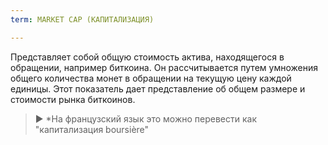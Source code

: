 ```yaml
---
term: MARKET CAP (КАПИТАЛИЗАЦИЯ)

---
```

Представляет собой общую стоимость актива, находящегося в обращении, например биткоина. Он рассчитывается путем умножения общего количества монет в обращении на текущую цену каждой единицы. Этот показатель дает представление об общем размере и стоимости рынка биткоинов.

> ► *На французский язык это можно перевести как "капитализация boursière"